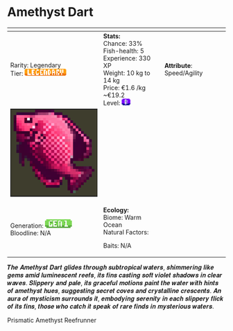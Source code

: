 # Amethyst Dart



<table data-view="cards"><thead><tr><th></th><th></th><th></th></tr></thead><tbody><tr><td>Rarity: Legendary<br>Tier: <img src="../../../../../.gitbook/assets/rarity_legendary (1).png" alt="" data-size="original"></td><td><strong>Stats:</strong><br>Chance: 33%<br>Fish-health: 5<br>Experience: 330 XP<br>Weight: 10 kg to 14 kg<br>Price: €1.6 /kg  ~€19.2<br>Level:  <img src="../../../../../.gitbook/assets/image (16).png" alt=""></td><td><strong>Attribute</strong>: Speed/Agility</td></tr><tr><td><img src="../../../../../.gitbook/assets/image (70).png" alt="" data-size="original"></td><td></td><td></td></tr><tr><td>Generation: <img src="../../../../../.gitbook/assets/gen1 (1).png" alt=""><br>Bloodline: N/A</td><td><p><strong>Ecology:</strong> <br>Biome: Warm Ocean<br>Natural Factors: </p><p>Baits: N/A<br></p></td><td></td></tr></tbody></table>

𝑻𝒉𝒆 𝑨𝒎𝒆𝒕𝒉𝒚𝒔𝒕 𝑫𝒂𝒓𝒕 𝒈𝒍𝒊𝒅𝒆𝒔 𝒕𝒉𝒓𝒐𝒖𝒈𝒉 𝒔𝒖𝒃𝒕𝒓𝒐𝒑𝒊𝒄𝒂𝒍 𝒘𝒂𝒕𝒆𝒓𝒔, 𝒔𝒉𝒊𝒎𝒎𝒆𝒓𝒊𝒏𝒈 𝒍𝒊𝒌𝒆 𝒈𝒆𝒎𝒔 𝒂𝒎𝒊𝒅 𝒍𝒖𝒎𝒊𝒏𝒆𝒔𝒄𝒆𝒏𝒕 𝒓𝒆𝒆𝒇𝒔, 𝒊𝒕𝒔 𝒇𝒊𝒏𝒔 𝒄𝒂𝒔𝒕𝒊𝒏𝒈 𝒔𝒐𝒇𝒕 𝒗𝒊𝒐𝒍𝒆𝒕 𝒔𝒉𝒂𝒅𝒐𝒘𝒔 𝒊𝒏 𝒄𝒍𝒆𝒂𝒓 𝒘𝒂𝒗𝒆𝒔. 𝑺𝒍𝒊𝒑𝒑𝒆𝒓𝒚 𝒂𝒏𝒅 𝒑𝒂𝒍𝒆, 𝒊𝒕𝒔 𝒈𝒓𝒂𝒄𝒆𝒇𝒖𝒍 𝒎𝒐𝒕𝒊𝒐𝒏𝒔 𝒑𝒂𝒊𝒏𝒕 𝒕𝒉𝒆 𝒘𝒂𝒕𝒆𝒓 𝒘𝒊𝒕𝒉 𝒉𝒊𝒏𝒕𝒔 𝒐𝒇 𝒂𝒎𝒆𝒕𝒉𝒚𝒔𝒕 𝒉𝒖𝒆𝒔, 𝒔𝒖𝒈𝒈𝒆𝒔𝒕𝒊𝒏𝒈 𝒔𝒆𝒄𝒓𝒆𝒕 𝒄𝒐𝒗𝒆𝒔 𝒂𝒏𝒅 𝒄𝒓𝒚𝒔𝒕𝒂𝒍𝒍𝒊𝒏𝒆 𝒄𝒓𝒆𝒔𝒄𝒆𝒏𝒕𝒔. 𝑨𝒏 𝒂𝒖𝒓𝒂 𝒐𝒇 𝒎𝒚𝒔𝒕𝒊𝒄𝒊𝒔𝒎 𝒔𝒖𝒓𝒓𝒐𝒖𝒏𝒅𝒔 𝒊𝒕, 𝒆𝒎𝒃𝒐𝒅𝒚𝒊𝒏𝒈 𝒔𝒆𝒓𝒆𝒏𝒊𝒕𝒚 𝒊𝒏 𝒆𝒂𝒄𝒉 𝒔𝒍𝒊𝒑𝒑𝒆𝒓𝒚 𝒇𝒍𝒊𝒄𝒌 𝒐𝒇 𝒊𝒕𝒔 𝒇𝒊𝒏𝒔, 𝒕𝒉𝒐𝒔𝒆 𝒘𝒉𝒐 𝒄𝒂𝒕𝒄𝒉 𝒊𝒕 𝒔𝒑𝒆𝒂𝒌 𝒐𝒇 𝒓𝒂𝒓𝒆 𝒇𝒊𝒏𝒅𝒔 𝒊𝒏 𝒎𝒚𝒔𝒕𝒆𝒓𝒊𝒐𝒖𝒔 𝒘𝒂𝒕𝒆𝒓𝒔.

Prismatic Amethyst Reefrunner

